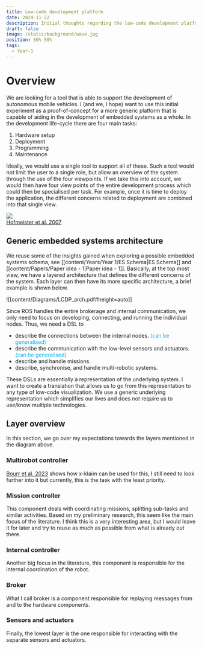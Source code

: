 ```yaml
---
title: Low-code development platform
date: 2024-11-22
description: Initial thoughts regarding the low-code development platform
draft: false
image: /static/background/wave.jpg
position: 50% 50%
tags: 
  - Year-1
---
```


# Overview

We are looking for a tool that is able to support the development of autonomous mobile vehicles. I (and we, I hope) want to use this initial experiment as a proof-of-concept for a more generic platform that is capable of aiding in the development of embedded systems as a whole. In the development life-cycle there are four main tasks:

1. Hardware setup
2. Deployment
3. Programming
4. Maintenance

Ideally, we would use a single tool to support all of these. Such a tool would not limit the user to a single role, but allow an overview of the system through the use of the four viewpoints. If we take this into account, we would then have four view points of the entire development process which could then be specialised per task. For example, once it is time to deploy the application, the different concerns related to deployment are combined into that single view.

<div class="caption-img-container">
  <div class="caption-img">
    <img src=/static/images/four_views.png/>
    <figcaption> <a href="https://linkinghub.elsevier.com/retrieve/pii/S0164121206001634">Hofmeister  et al. 2007</a></figcaption>
  </div>
</div>

## Generic embedded systems architecture
 
 We reuse some of the insights gained when exploring a possible embedded systems schema, see [[content/Years/Year 1/ES Schema|ES Schema]] and [[content/Papers/Paper idea - 1|Paper idea - 1]]. Basically, at the top most view, we have a layered architecture that defines the different concerns of the system. Each layer can then have its more specific architecture, a brief example is shown below.

![[content/Diagrams/LCDP_arch.pdf#height=auto]]

Since ROS handles the entire brokerage and internal communication, we only need to focus on developing, connecting, and running the individual nodes. Thus, we need a DSL to

- describe the connections between the internal nodes. <span style="color:rgb(0, 176, 240)">(can be generalised)</span>
- describe the communication with the low-level sensors and actuators. <span style="color:rgb(0, 176, 240)">(can be generalised)</span>
- describe and handle missions.
- describe, synchronise, and handle multi-robotic systems.

These DSLs are essentially a representation of the underlying system. I want to create a translation that allows us to go from this representation to any type of low-code visualization. We use a generic underlying representation which simplifies our lives and does not require us to use/know multiple technologies. 

## Layer overview

In this section, we go over my expectations towards the layers mentioned in the diagram above.
### Multirobot controller

[Bourr  et al. 2023](https://pubblicazioni.unicam.it/handle/11581/484448) shows how x-klaim can be used for this, I still need to look further into it but currently, this is the task with the least priority.

### Mission controller

This component deals with coordinating missions, splitting sub-tasks and similar activities.
Based on my preliminary research, this seem like the main focus of the literature.
I think this is a very interesting area, but I would leave it for later and try to reuse as much as possible from what is already out there.
### Internal controller

Another big focus in the literature, this component is responsible for the internal coordination of the robot. 
### Broker

What I call broker is a component responsible for replaying messages from and to the hardware components.
### Sensors and actuators

Finally, the lowest layer is the one responsible for interacting with the separate sensors and actuators.
